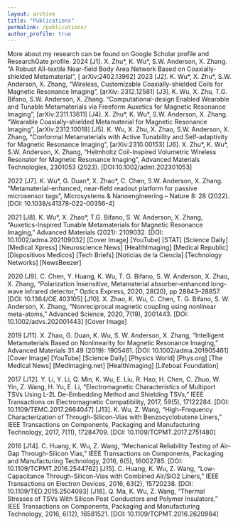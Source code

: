 ```yaml
---
layout: archive
title: "Publications"
permalink: /publications/
author_profile: true
---
```


More about my research can be found on Google Scholar profile and ResearchGate profile.
2024
[J1].	X. Zhu*, K. Wu*, S.W. Anderson, X. Zhang. “A Robust All-textile Near-field Body Area Network Based on Coaxially-shielded Metamaterial”, [ arXiv:2402.13962]
2023
[J2].	K. Wu*, X. Zhu*, S.W. Anderson, X. Zhang, “Wireless, Customizable Coaxially-shielded Coils for Magnetic Resonance Imaging”, [arXiv: 2312.12581]
[J3].	K. Wu, X. Zhu, T.G. Bifano, S.W. Anderson, X. Zhang. “Computational-design Enabled Wearable and Tunable Metamaterials via Freeform Auxetics for Magnetic Resonance Imaging”, [arXiv:2311.13611]
[J4].	X. Zhu*, K. Wu*, S.W. Anderson, X. Zhang. “Wearable Coaxially-shielded Metamaterial for Magnetic Resonance Imaging”, [arXiv:2312.10018] 
[J5].	K. Wu, X. Zhu, X. Zhao, S.W. Anderson, X. Zhang, “Conformal Metamaterials with Active Tunability and Self-adaptivity for Magnetic Resonance Imaging”, [arXiv:2310.00153] 
[J6].	X. Zhu*, K. Wu*, S.W. Anderson, X. Zhang, “Helmholtz Coil-Inspired Volumetric Wireless Resonator for Magnetic Resonance Imaging”, Advanced Materials Technologies, 2301053 (2023). [DOI:10.1002/admt.202301053]

2022
[J7].	K. Wu*, G. Duan*, X. Zhao*, C. Chen, S.W. Anderson, X. Zhang. “Metamaterial-enhanced, near-field readout platform for passive microsensor tags”, Microsystems & Nanoengineering – Nature 8: 28 (2022). [DOI: 10.1038/s41378-022-00356-4]

2021
[J8].	K. Wu*, X. Zhao*, T.G. Bifano, S. W. Anderson, X. Zhang, “Auxetics-Inspired Tunable Metamaterials for Magnetic Resonance Imaging,” Advanced Materials (2021): 2109032. [DOI: 10.1002/adma.202109032] [Cover Image] [YouTube] [STAT] [Science Daily] [Medical Xpress] [Neuroscience News] [HealthImaging] [Medical Republic] [Dispositivos Medicos] [Tech Briefs] [Noticias de la Ciencia] [Technology Networks] [NewsBeezer]

2020
[J9].	C. Chen, Y. Huang, K. Wu, T. G. Bifano, S. W. Anderson, X. Zhao, X. Zhang, “Polarization Insensitive, Metamaterial absorber-enhanced long-wave infrared detector,” Optics Express, 2020, 28(20), pp 28843–28857. [DOI: 10.1364/OE.403105] 
[J10].	X. Zhao, K. Wu, C. Chen, T. G. Bifano, S. W. Anderson, X. Zhang, “Nonreciprocal magnetic coupling using nonlinear meta-atoms,” Advanced Science, 2020, 7(19), 2001443. [DOI: 10.1002/advs.202001443] [Cover Image] 

2019
[J11].	X. Zhao, G. Duan, K. Wu, S. W. Anderson, X. Zhang, “Intelligent Metamaterials Based on Nonlinearity for Magnetic Resonance Imaging,” Advanced Materials 31.49 (2019): 1905461. [DOI: 10.1002/adma.201905461] [Cover Image] [YouTube] [Science Daily] [Physics World] [Phys.org] [The Medical News] [MedImaging.net] [HealthImaging] [Lifeboat Foundation]

2017
[J12].	Y. Li, Y. Li, Q. Min, K. Wu, E. Liu, R. Hao, H. Chen, C. Zhuo, W. Yin, Z. Wang, H. Yu, E. Li, “Electromagnetic Characteristics of Multiport TSVs Using L-2L De-Embedding Method and Shielding TSVs,” IEEE Transactions on Electromagnetic Compatibility, 2017, 59(5), 17122284. [DOI: 10.1109/TEMC.2017.2664047] 
[J13].	K. Wu, Z. Wang, “High-Frequency Characterization of Through-Silicon-Vias with Benzocyclobutene Liners,” IEEE Transactions on Components, Packaging and Manufacturing Technology, 2017, 7(11), 17284709. [DOI: 10.1109/TCPMT.2017.2751480] 

2016
[J14].	C. Huang, K. Wu, Z. Wang, “Mechanical Reliability Testing of Air-Gap Through-Silicon Vias,” IEEE Transactions on Components, Packaging and Manufacturing Technology, 2016, 6(5), 16002785. [DOI: 10.1109/TCPMT.2016.2544762] 
[J15].	C. Huang, K. Wu, Z. Wang, “Low-Capacitance Through-Silicon-Vias with Combined Air/SiO2 Liners,” IEEE Transactions on Electron Devices, 2016, 63(2), 15720238. [DOI: 10.1109/TED.2015.2504093] 
[J16].	Q. Ma, K. Wu, Z. Wang, “Thermal Stresses of TSVs With Silicon Post Conductors and Polymer Insulators,” IEEE Transactions on Components, Packaging and Manufacturing Technology, 2016, 6(12), 16581521. [DOI: 10.1109/TCPMT.2016.2620984] 
